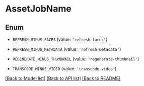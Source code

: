 # AssetJobName


## Enum

* `REFRESH_MINUS_FACES` (value: `'refresh-faces'`)

* `REFRESH_MINUS_METADATA` (value: `'refresh-metadata'`)

* `REGENERATE_MINUS_THUMBNAIL` (value: `'regenerate-thumbnail'`)

* `TRANSCODE_MINUS_VIDEO` (value: `'transcode-video'`)

[[Back to Model list]](../README.md#documentation-for-models) [[Back to API list]](../README.md#documentation-for-api-endpoints) [[Back to README]](../README.md)


